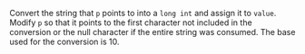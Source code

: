 Convert the string that `p` points to into a `long int` and assign it to `value`. Modify `p` so that it points to the first character not included in the conversion or the null character if the entire string was consumed. The base used for the conversion is 10.
